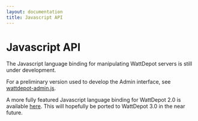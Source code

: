 ```yaml
---
layout: documentation
title: Javascript API
---
```

# Javascript API

The Javascript language binding for manipulating WattDepot servers is still under development.

For a preliminary version used to develop the Admin interface, see [wattdepot-admin.js](https://github.com/wattdepot/wattdepot/blob/master/src/main/resources/dist/js/wattdepot-admin.js).

A more fully featured Javascript language binding for WattDepot 2.0 is available [here](https://code.google.com/p/wattdepot-javascript-client/).  This will hopefully be ported to WattDepot 3.0 in the near future. 

